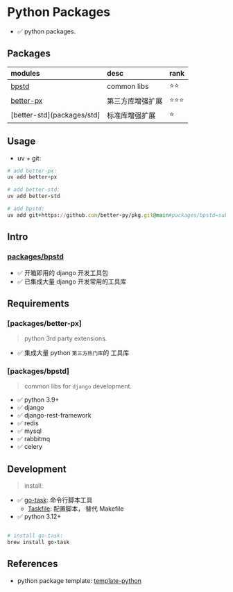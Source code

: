 # Python Packages

- ✅ python packages.

## Packages

| modules                 | desc               | rank       |
|:------------------------|:-------------------|:-----------|
| [bpstd](packages/bpstd) | common libs        | ⭐⭐         |
| [better-px](packages/px)          | 第三方库增强扩展 | ⭐⭐⭐ |
| [better-std](packages/std]          | 标准库增强扩展 | ⭐ |

## Usage

- uv + git:

```ruby
# add better-px:
uv add better-px

# add better-std:
uv add better-std

# add bpstd:
uv add git+https://github.com/better-py/pkg.git@main#packages/bpstd=subdir

```

## Intro

### [packages/bpstd](packages/bpstd)

- ✅ 开箱即用的 django 开发工具包
- ✅ 已集成大量 django 开发常用的工具库

## Requirements

### [packages/better-px]

> python 3rd party extensions.

- ✅ 集成大量 python `第三方热门库`的 工具库

### [packages/bpstd]

> common libs for `django` development.

- ✅ python 3.9+
- ✅ django
- ✅ django-rest-framework
- ✅ redis
- ✅ mysql
- ✅ rabbitmq
- ✅ celery

## Development

> install:

- ✅ [go-task](https://taskfile.dev/): 命令行脚本工具
  - [Taskfile](Taskfile.yml): 配置脚本， 替代 Makefile
- ✅ python 3.12+

```ruby

# install go-task:
brew install go-task

```

## References

- python package template: [template-python](https://github.com/jacebrowning/template-python)
